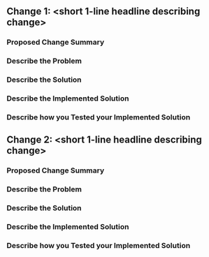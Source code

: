 ## Change 1: <short 1-line headline describing change>


### Proposed Change Summary


### Describe the Problem


### Describe the Solution


### Describe the Implemented Solution


### Describe how you Tested your Implemented Solution





## Change 2: <short 1-line headline describing change>


### Proposed Change Summary


### Describe the Problem


### Describe the Solution


### Describe the Implemented Solution


### Describe how you Tested your Implemented Solution

